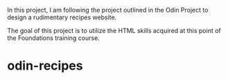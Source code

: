 In this project, I am following the project outlined in the Odin Project 
to design a rudimentary recipes website. 

The goal of this project is to utilize the HTML skills acquired at this point 
of the Foundations training course. 

# odin-recipes